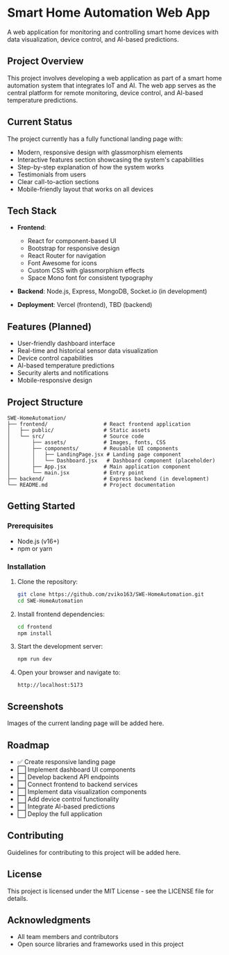 # Smart Home Automation Web App

A web application for monitoring and controlling smart home devices with data visualization, device control, and AI-based predictions.

## Project Overview

This project involves developing a web application as part of a smart home automation system that integrates IoT and AI. The web app serves as the central platform for remote monitoring, device control, and AI-based temperature predictions.

## Current Status

The project currently has a fully functional landing page with:
- Modern, responsive design with glassmorphism elements
- Interactive features section showcasing the system's capabilities
- Step-by-step explanation of how the system works
- Testimonials from users
- Clear call-to-action sections
- Mobile-friendly layout that works on all devices

## Tech Stack

- **Frontend**: 
  - React for component-based UI
  - Bootstrap for responsive design
  - React Router for navigation
  - Font Awesome for icons
  - Custom CSS with glassmorphism effects
  - Space Mono font for consistent typography

- **Backend**: Node.js, Express, MongoDB, Socket.io (in development)
- **Deployment**: Vercel (frontend), TBD (backend)

## Features (Planned)

- User-friendly dashboard interface
- Real-time and historical sensor data visualization
- Device control capabilities
- AI-based temperature predictions
- Security alerts and notifications
- Mobile-responsive design

## Project Structure

```
SWE-HomeAutomation/
├── frontend/                  # React frontend application
│   ├── public/                # Static assets
│   └── src/                   # Source code
│       ├── assets/            # Images, fonts, CSS
│       ├── components/        # Reusable UI components
│       │   ├── LandingPage.jsx # Landing page component
│       │   └── Dashboard.jsx   # Dashboard component (placeholder)
│       ├── App.jsx            # Main application component
│       └── main.jsx           # Entry point
├── backend/                   # Express backend (in development)
└── README.md                  # Project documentation
```

## Getting Started

### Prerequisites

- Node.js (v16+)
- npm or yarn

### Installation

1. Clone the repository:
   ```bash
   git clone https://github.com/zviko163/SWE-HomeAutomation.git
   cd SWE-HomeAutomation
   ```

2. Install frontend dependencies:
   ```bash
   cd frontend
   npm install
   ```

3. Start the development server:
   ```bash
   npm run dev
   ```

4. Open your browser and navigate to:
   ```
   http://localhost:5173
   ```

## Screenshots

Images of the current landing page will be added here.

## Roadmap

- ✅ Create responsive landing page
- ⬜ Implement dashboard UI components
- ⬜ Develop backend API endpoints
- ⬜ Connect frontend to backend services
- ⬜ Implement data visualization components
- ⬜ Add device control functionality
- ⬜ Integrate AI-based predictions
- ⬜ Deploy the full application

## Contributing

Guidelines for contributing to this project will be added here.

## License

This project is licensed under the MIT License - see the LICENSE file for details.

## Acknowledgments

- All team members and contributors
- Open source libraries and frameworks used in this project
